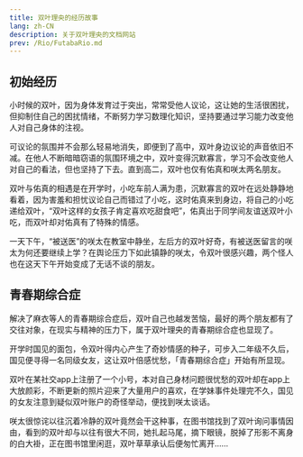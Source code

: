 ```yaml
---
title: 双叶理央的经历故事
lang: zh-CN
description: 关于双叶理央的文档网站
prev: /Rio/FutabaRio.md
---
```

## 初始经历

小时候的双叶，因为身体发育过于突出，常常受他人议论，这让她的生活很困扰，但抑制住自己的困扰情绪，不断努力学习数理化知识，坚持要通过学习能力改变他人对自己身体的注视。

可议论的氛围并不会那么轻易地消失，即便到了高中，双叶身边议论的声音依旧不减。在他人不断暗暗窃语的氛围环境之中，双叶变得沉默寡言，学习不会改变他人对自己的看法，但也坚持了下去。直到高二，双叶也仅有佑真和咲太两名朋友。

双叶与佑真的相遇是在开学时，小吃车前人满为患，沉默寡言的双叶在远处静静地看着，因为害羞和担忧议论自己而错过了小吃，这时佑真来到身边，将自己的小吃递给双叶，“双叶这样的女孩子肯定喜欢吃甜食吧”，佑真出于同学间友谊送双叶小吃，而双叶却对佑真有了特殊的情感。

一天下午，“被送医”的咲太在教室中静坐，左后方的双叶好奇，有被送医留言的咲太为何还要继续上学？在舆论压力下如此镇静的咲太，令双叶很感兴趣，两个怪人也在这天下午开始变成了无话不谈的朋友。

## 青春期综合症

解决了麻衣等人的青春期综合症后，双叶自己也越发苦恼，最好的两个朋友都有了交往对象，在现实与精神的压力下，属于双叶理央的青春期综合症也显现了。

开学时国见的面包，令双叶得内心产生了奇妙情感的种子，可步入二年级不久后，国见便寻得一名同级女友，这让双叶倍感忧愁，「青春期综合症」开始有所显现。

双叶在某社交app上注册了一个小号，本对自己身材问题很忧愁的双叶却在app上大放颜彩，不断更新的照片迎来了大量用户的喜欢，在学妹事件处理完不久，国见的女友注意到疑似双叶账户的奇怪举动，便找到咲太谈话。

咲太很惊诧以往沉着冷静的双叶竟然会干这种事，在图书馆找到了双叶询问事情因由，看到的双叶却与以往有很大不同，她扎起马尾，摘下眼镜，脱掉了形影不离身的白大褂，正在图书馆里闲逛，双叶草草承认后便匆忙离开……